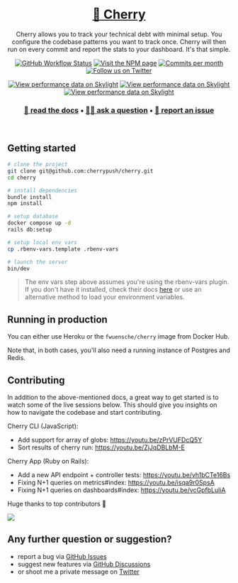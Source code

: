 <h1 align="center">
  <a href="https://cherrypush.com">🍒 Cherry</a>
</h1>

<p align="center">
Cherry allows you to track your technical debt with minimal setup. You configure the codebase patterns you want to track
once. Cherry will then run on every commit and report the stats to your dashboard. It's that simple.
</p>

<p align="center">
  <a href="https://github.com/cherrypush/cherrypush.com/actions/workflows/ci_tests.yml"><img alt="GitHub Workflow Status" src="https://img.shields.io/github/actions/workflow/status/cherrypush/cherrypush.com/ci_tests.yml"/></a>
  <a href="https://www.npmjs.com/package/cherrypush"><img alt="Visit the NPM page" src="https://img.shields.io/npm/v/cherrypush"/></a>
  <a href="https://github.com/cherrypush/cherrypush.com/graphs/contributors"><img src="https://img.shields.io/github/commit-activity/m/cherrypush/cherrypush.com" alt="Commits per month"></a>
  <a href="https://twitter.com/intent/follow?screen_name=fwuensche"><img alt="Follow us on Twitter" src="https://img.shields.io/twitter/follow/fwuensche?style=social"/></a>
</p>

<p align="center">
  <a href="https://oss.skylight.io/app/applications/670fP418RH7v"><img src="https://badges.skylight.io/problem/670fP418RH7v.svg" alt="View performance data on Skylight" /></a>
  <a href="https://oss.skylight.io/app/applications/670fP418RH7v"><img src="https://badges.skylight.io/typical/670fP418RH7v.svg" alt="View performance data on Skylight" /></a>
  <a href="https://oss.skylight.io/app/applications/670fP418RH7v"><img src="https://badges.skylight.io/rpm/670fP418RH7v.svg" alt="View performance data on Skylight" /></a>
</p>

<h3 align="center">
  <b><a href="https://cherrypush.com/docs">📄 read the docs</a></b>
  •
  <b><a href="https://github.com/cherrypush/cherrypush.com/discussions">👨‍🎓 ask a question</a></b>
  •
  <b><a href="https://github.com/cherrypush/cherrypush.com/issues">📣 report an issue</a></b>
</h3>

<br />

## Getting started

```sh
# clone the project
git clone git@github.com:cherrypush/cherry.git
cd cherry

# install dependencies
bundle install
npm install

# setup database
docker compose up -d
rails db:setup

# setup local env vars
cp .rbenv-vars.template .rbenv-vars

# launch the server
bin/dev
```

> The env vars step above assumes you're using the rbenv-vars plugin. If you don't have it installed, check their docs
> [here](https://github.com/rbenv/rbenv-vars) or use an alternative method to load your environment variables.

## Running in production

You can either use Heroku or the `fwuensche/cherry` image from Docker Hub.

Note that, in both cases, you'll also need a running instance of Postgres and Redis.

<!-- TODO: update this command to reflect all recent changes to our infra
```
docker run \
  -e SECRET_KEY_BASE=<secret> \
  -e DATABASE_URL=postgresql://<user>:<pass>@<host>:5432/<db_name> \
  cherrypush/cherrypush.com
``` -->

## Contributing

In addition to the above-mentioned docs, a great way to get started is to watch some of the live sessions below. This
should give you insights on how to navigate the codebase and start contributing.

Cherry CLI (JavaScript):

- Add support for array of globs: https://youtu.be/zPrVUFDcQ5Y
- Sort results of cherry run: https://youtu.be/ZjJqDBLbM-E

Cherry App (Ruby on Rails):

- Add a new API endpoint + controller tests: https://youtu.be/vh1bCTe16Bs
- Fixing N+1 queries on metrics#index: https://youtu.be/isqa9r0SpsA
- Fixing N+1 queries on dashboards#index: https://youtu.be/vcGpfbLuliA

Huge thanks to top contributors 🙏

<a href="https://github.com/fwuensche/cherry-cli/graphs/contributors">
  <img src="https://contrib.rocks/image?repo=fwuensche/cherry-cli" />
</a>

## Any further question or suggestion?

- report a bug via [GitHub Issues](https://github.com/cherrypush/cherrypush.com/issues)
- suggest new features via [GitHub Discussions](https://github.com/cherrypush/cherrypush.com/discussions)
- or shoot me a private message on [Twitter](https://twitter.com/messages/compose?recipient_id=38940653)
